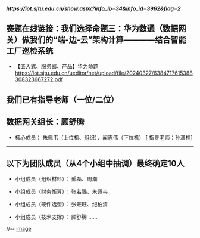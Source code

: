 
##### https://iot.sjtu.edu.cn/show.aspx?info_lb=34&info_id=3962&flag=2

## 赛题在线链接：我们选择命题三：华为数通（数据网关）做我们的“端-边-云”架构计算————结合智能工厂巡检系统

- 【嵌入式、服务器、产品】华为命题 https://iot.sjtu.edu.cn/ueditor/net/upload/file/20240327/6384717615388308323667272.pdf
## 我们已有指导老师（一位/二位）
数据网关组长：顾舒腾
-- 

- 核心成员：
朱佩韦（上位机、组织）、闻志伟（下位机）
[ 指导老师：孙潇楠]
---
以下为团队成员（从4个小组中抽调）最终确定10人
---
- 小组成员（组织材料）：
郝磊、周潮

- 小组成员（财务衡算）：
张若璐、朱佩韦

- 小组成员（硬件选型）：
张旺旺、纪柏清

- 小组成员（技术支撑）：
顾舒腾
......

//-- [image](https://github.com/Darrenpig/new_energy_coder_club/assets/121377489/edcd5d03-6302-4b3d-a101-c7996590ace7)

